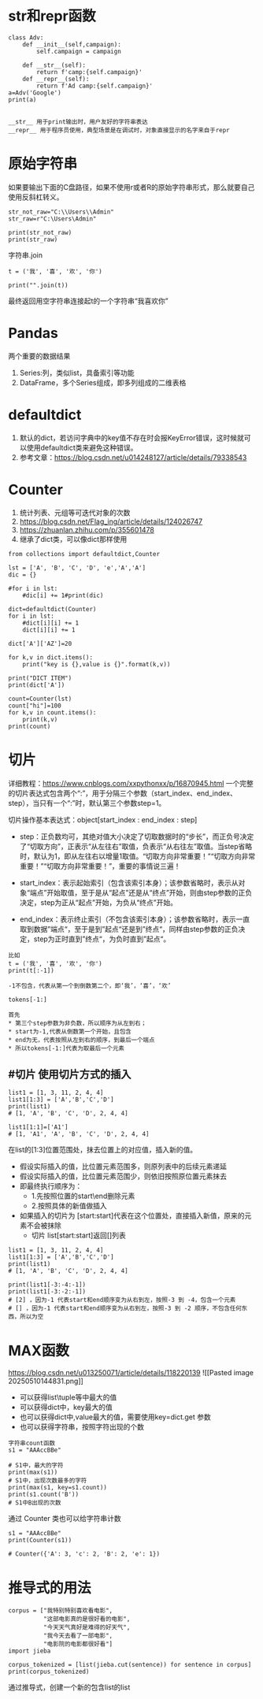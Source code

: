 # str和repr函数
```
class Adv:  
    def __init__(self,campaign):  
        self.campaign = campaign  
  
    def __str__(self):  
        return f'camp:{self.campaign}'  
    def __repr__(self):  
        return f'Ad camp:{self.campaign}'  
a=Adv('Google')  
print(a)


__str__ 用于print输出时，用户友好的字符串表达
__repr__ 用于程序员使用，典型场景是在调试时，对象直接显示的名字来自于repr

```

# 原始字符串
如果要输出下面的C盘路径，如果不使用r或者R的原始字符串形式，那么就要自己使用反斜杠转义。
```
str_not_raw="C:\\Users\\Admin"  
str_raw=r"C:\Users\Admin"  
  
print(str_not_raw)  
print(str_raw)
```

字符串.join
```
t = ('我', '喜', '欢', '你')  
  
print("".join(t))
```
最终返回用空字符串连接起t的一个字符串“我喜欢你”
# Pandas
两个重要的数据结果
1. Series:列，类似list，具备索引等功能
2. DataFrame，多个Series组成，即多列组成的二维表格


# defaultdict
1. 默认的dict，若访问字典中的key值不存在时会报KeyError错误，这时候就可以使用defaultdict类来避免这种错误。
2. 参考文章：https://blog.csdn.net/u014248127/article/details/79338543

# Counter
1. 统计列表、元组等可迭代对象的次数
2. https://blog.csdn.net/Flag_ing/article/details/124026747
3. https://zhuanlan.zhihu.com/p/355601478
4. 继承了dict类，可以像dict那样使用
```
from collections import defaultdict,Counter  
  
lst = ['A', 'B', 'C', 'D', 'e','A','A']  
dic = {}  
  
#for i in lst:  
    #dic[i] += 1#print(dic)  
  
dict=defaultdict(Counter)  
for i in lst:  
    #dict[i][i] += 1  
    dict[i][i] += 1  
  
dict['A']['AZ']=20  
  
for k,v in dict.items():  
    print("key is {},value is {}".format(k,v))  
  
print("DICT ITEM")  
print(dict['A'])  
  
count=Counter(lst)  
count["hi"]=100  
for k,v in count.items():  
    print(k,v)  
print(count)
```


# 切片
详细教程：https://www.cnblogs.com/xxpythonxx/p/16870945.html
一个完整的切片表达式包含两个“:”，用于分隔三个参数（start_index、end_index、step），当只有一个“:”时，默认第三个参数step=1。

切片操作基本表达式：object[start_index : end_index : step]

- step：正负数均可，其绝对值大小决定了切取数据时的“步长”，而正负号决定了“切取方向”，正表示“从左往右”取值，负表示“从右往左”取值。当step省略时，默认为1，即从左往右以增量1取值。“切取方向非常重要！”“切取方向非常重要！”“切取方向非常重要！”，重要的事情说三遍！
    
- start_index：表示起始索引（包含该索引本身）；该参数省略时，表示从对象“端点”开始取值，至于是从“起点”还是从“终点”开始，则由step参数的正负决定，step为正从“起点”开始，为负从“终点”开始。
    
- end_index：表示终止索引（不包含该索引本身）；该参数省略时，表示一直取到数据”端点“，至于是到”起点“还是到”终点“，同样由step参数的正负决定，step为正时直到”终点“，为负时直到”起点“。


```
比如 
t = ('我', '喜', '欢', '你')  
print(t[:-1])

-1不包含，代表从第一个到倒数第二个，即‘我’，‘喜’，‘欢’
```

```
tokens[-1:]

首先
* 第三个step参数为非负数，所以顺序为从左到右；
* start为-1,代表从倒数第一个开始，且包含
* end为无，代表按照从左到右的顺序，到最后一个端点
* 所以tokens[-1:]代表为取最后一个元素
```

## #切片 使用切片方式的插入

```
list1 = [1, 3, 11, 2, 4, 4]  
list1[1:3] = ['A','B','C','D']  
print(list1)
# [1, 'A', 'B', 'C', 'D', 2, 4, 4]

list1[1:1]=['A1']
# [1, 'A1', 'A', 'B', 'C', 'D', 2, 4, 4]
```

在list的[1:3]位置范围处，抹去位置上的对应值，插入新的值。
* 假设实际插入的值，比位置元素范围多，则原列表中的后续元素递延
* 假设实际插入的值，比位置元素范围少，则依旧按照原位置元素抹去
* 即最终执行顺序为：
	* 1.先按照位置的start\end删除元素
	* 2.按照具体的新值做插入
* 如果插入的切片为 [start:start]代表在这个位置处，直接插入新值，原来的元素不会被抹除
	* 切片 list[start:start]返回[]列表

```
list1 = [1, 3, 11, 2, 4, 4]  
list1[1:3] = ['A','B','C','D']  
print(list1)
# [1, 'A', 'B', 'C', 'D', 2, 4, 4]

print(list1[-3:-4:-1])  
print(list1[-3:-2:-1])
# [2] ，因为-1 代表start和end顺序变为从右到左，按照-3 到 -4，包含一个元素
# [] ，因为-1 代表start和end顺序变为从右到左，按照-3 到 -2 顺序，不包含任何东西，所以为空
```
# MAX函数
https://blog.csdn.net/u013250071/article/details/118220139
![[Pasted image 20250510144831.png]]

* 可以获得list\tuple等中最大的值
* 可以获得dict中，key最大的值
* 也可以获得dict中,value最大的值，需要使用key=dict.get 参数
* 也可以获得字符串，按照字符出现的个数
```
字符串count函数
s1 = "AAAccBBe"  

# S1中，最大的字符
print(max(s1))  
# S1中，出现次数最多的字符
print(max(s1, key=s1.count))  
print(s1.count('B'))
# S1中B出现的次数
```

通过 Counter 类也可以给字符串计数
```
s1 = "AAAccBBe"  
print(Counter(s1))

# Counter({'A': 3, 'c': 2, 'B': 2, 'e': 1})
```


# 推导式的用法
```
corpus = ["我特别特别喜欢看电影",  
          "这部电影真的是很好看的电影",  
          "今天天气真好是难得的好天气",  
          "我今天去看了一部电影",  
          "电影院的电影都很好看"]  
import jieba  
  
corpus_tokenized = [list(jieba.cut(sentence)) for sentence in corpus]  
print(corpus_tokenized)
```

通过推导式，创建一个新的包含list的list